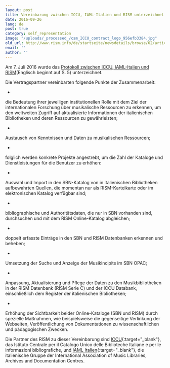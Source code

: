 ```yaml
---
layout: post
title: Vereinbarung zwischen ICCU, IAML-Italien und RISM unterzeichnet
date: 2016-09-26
lang: de
post: true
category: self_representation
image: "/uploads/_processed_/csm_ICCU_contract_logo_956efb3384.jpg"
old_url: http://www.rism.info/de/startseite/newsdetails/browse/62/article/64/agreement-signed-between-iccu-iaml-italy-and-rism.html
email: ''
author: ''
---
```



Am 7. Juli 2016 wurde das [Protokoll zwischen ICCU, IAML-Italien und RISM](http://www.iccu.sbn.it/opencms/export/sites/iccu/documenti/2016/Convenzione_IALM_ICCU_RISM.pdf)(Englisch beginnt auf S. 5) unterzeichnet.

Die Vertragspartner vereinbarten folgende Punkte der Zusammenarbeit:

-

die Bedeutung ihrer jeweiligen institutionellen Rolle mit dem Ziel der internationalen Forschung über musikalische Ressourcen zu erkennen, um den weltweiten Zugriff auf aktualisierte Informationen der italienischen Bibliotheken und deren Ressourcen zu gewährleisten;


-

Austausch von Kenntnissen und Daten zu musikalischen Ressourcen;


-

folglich werden konkrete Projekte angestrebt, um die Zahl der Kataloge und Dienstleistungen für die Benutzer zu erhöhen:


-

Auswahl und Import in den SBN-Katalog von in italienischen Bibliotheken aufbewahrten Quellen, die momentan nur als RISM-Karteikarte oder im elektronischen Katalog verfügbar sind;


-

bibliographische und Authoritätsdaten, die nur in SBN vorhanden sind, durchsuchen und mit dem RISM Online-Katalog abgleichen;


-

doppelt erfasste Einträge in den SBN und RISM Datenbanken erkennen und beheben;


-

Umsetzung der Suche und Anzeige der Musikincipits im SBN OPAC;


-

Anpassung, Aktualisierung und Pflege der Daten zu den Musikbibliotheken in der RISM Datenbank (RISM Serie C) und der ICCU Databank, einschließlich dem Register der italienischen Bibliotheken;



-

Erhöhung der Sichtbarkeit beider Online-Kataloge (SBN und RISM) durch spezielle Maßnahmen, wie beispielsweise die gegenseitige Verlinkung der Webseiten, Veröffentlichung von Dokumentationen zu wissenschaftlichen und pädagogischen Zwecken.



Die Partner des RISM zu dieser Vereinbarung sind [ICCU](http://www.iccu.sbn.it/){:target="_blank"}, das Istituto Centrale per il Catalogo Unico delle Biblioteche Italiane e per le informazioni bibliografiche, und [IAML Italien](http://www.iamlitalia.it/){:target="_blank"}, die italienische Gruppe der International Association of Music Libraries, Archives and Documentation Centres.





<script type="text/javascript">var switchTo5x=true;</script><script type="text/javascript" src="http://w.sharethis.com/button/buttons.js"></script><script type="text/javascript">stLight.options({publisher: "9b601438-1ce1-49d8-bfd7-9cff5df54c17", doNotHash: false, doNotCopy: false, hashAddressBar: false});</script>